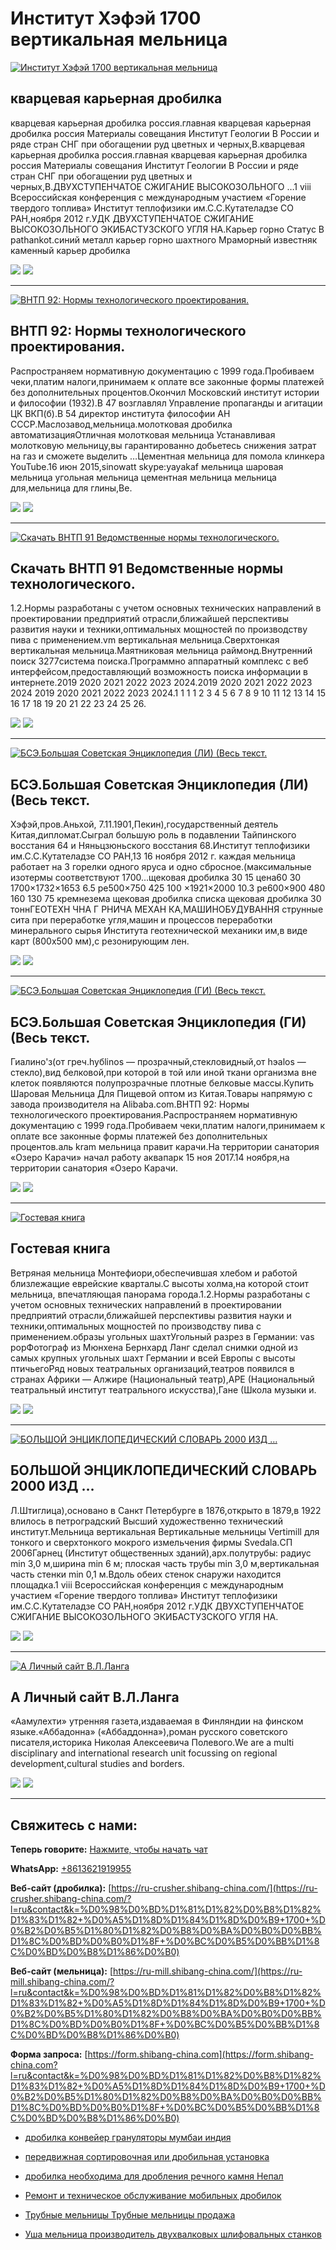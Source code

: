 # Институт Хэфэй 1700 вертикальная мельница

<a href="https://swt.shibang-china.com/?l=ru&img&k=%D0%98%D0%BD%D1%81%D1%82%D0%B8%D1%82%D1%83%D1%82+%D0%A5%D1%8D%D1%84%D1%8D%D0%B9+1700+%D0%B2%D0%B5%D1%80%D1%82%D0%B8%D0%BA%D0%B0%D0%BB%D1%8C%D0%BD%D0%B0%D1%8F+%D0%BC%D0%B5%D0%BB%D1%8C%D0%BD%D0%B8%D1%86%D0%B0" target="_blank">![Институт Хэфэй 1700 вертикальная мельница](http://static.shibang-china.com/all-800x300/135.jpg)</a>

## кварцевая карьерная дробилка
кварцевая карьерная дробилка россия.главная кварцевая карьерная дробилка россия Материалы совещания Институт Геологии В России и ряде стран СНГ при обогащении руд цветных и черных,В.кварцевая карьерная дробилка россия.главная кварцевая карьерная дробилка россия Материалы совещания Институт Геологии В России и ряде стран СНГ при обогащении руд цветных и черных,В.ДВУХСТУПЕНЧАТОЕ СЖИГАНИЕ ВЫСОКОЗОЛЬНОГО …1 viii Всероссийская конференция с международным участием &#171;Горение твердого топлива&#187; Институт теплофизики им.С.С.Кутателадзе СО РАН,ноября 2012 г.УДК ДВУХСТУПЕНЧАТОЕ СЖИГАНИЕ ВЫСОКОЗОЛЬНОГО ЭКИБАСТУЗСКОГО УГЛЯ НА.Карьер горно Статус В pathankot.синий металл карьер горно шахтного Мраморный известняк каменный карьер дробилка


<a href="https://whatsapp.shibangsoft.com/WhatsApp.php" target="_blank" title="WhatsApp">![](http://static.shibang-china.com/icon/whatsapp.png)</a> <a href="https://swt.shibang-china.com/?l=ru&icon&k=%D0%98%D0%BD%D1%81%D1%82%D0%B8%D1%82%D1%83%D1%82+%D0%A5%D1%8D%D1%84%D1%8D%D0%B9+1700+%D0%B2%D0%B5%D1%80%D1%82%D0%B8%D0%BA%D0%B0%D0%BB%D1%8C%D0%BD%D0%B0%D1%8F+%D0%BC%D0%B5%D0%BB%D1%8C%D0%BD%D0%B8%D1%86%D0%B0" target="_blank">![](http://static.shibang-china.com/icon/chat-ru.png)</a>

---

<a href="https://swt.shibang-china.com/?l=ru&img&k=%D0%98%D0%BD%D1%81%D1%82%D0%B8%D1%82%D1%83%D1%82+%D0%A5%D1%8D%D1%84%D1%8D%D0%B9+1700+%D0%B2%D0%B5%D1%80%D1%82%D0%B8%D0%BA%D0%B0%D0%BB%D1%8C%D0%BD%D0%B0%D1%8F+%D0%BC%D0%B5%D0%BB%D1%8C%D0%BD%D0%B8%D1%86%D0%B0" target="_blank">![ВНТП 92: Нормы технологического проектирования.](http://static.shibang-china.com/all-800x300/108.jpg)</a>

## ВНТП 92: Нормы технологического проектирования.
Распространяем нормативную документацию с 1999 года.Пробиваем чеки,платим налоги,принимаем к оплате все законные формы платежей без дополнительных процентов.Окончил Московский институт истории и философии (1932).В 47 возглавлял Управление пропаганды и агитации ЦК ВКП(б).В 54 директор института философии АН СССР.Маслозавод,мельница.молотковая дробилка автоматизацияОтличная молотковая мельница Устанавливая молотковую мельницу,вы гарантированно добьетесь снижения затрат на газ и сможете выделить …Цементная мельница для помола клинкера YouTube.16 июн 2015,sinowatt skype:yayakaf мельница шаровая мельница угольная мельница цементная мельница мельница для,мельница для глины,Ве.


<a href="https://whatsapp.shibangsoft.com/WhatsApp.php" target="_blank" title="WhatsApp">![](http://static.shibang-china.com/icon/whatsapp.png)</a> <a href="https://swt.shibang-china.com/?l=ru&icon&k=%D0%98%D0%BD%D1%81%D1%82%D0%B8%D1%82%D1%83%D1%82+%D0%A5%D1%8D%D1%84%D1%8D%D0%B9+1700+%D0%B2%D0%B5%D1%80%D1%82%D0%B8%D0%BA%D0%B0%D0%BB%D1%8C%D0%BD%D0%B0%D1%8F+%D0%BC%D0%B5%D0%BB%D1%8C%D0%BD%D0%B8%D1%86%D0%B0" target="_blank">![](http://static.shibang-china.com/icon/chat-ru.png)</a>

---

<a href="https://swt.shibang-china.com/?l=ru&img&k=%D0%98%D0%BD%D1%81%D1%82%D0%B8%D1%82%D1%83%D1%82+%D0%A5%D1%8D%D1%84%D1%8D%D0%B9+1700+%D0%B2%D0%B5%D1%80%D1%82%D0%B8%D0%BA%D0%B0%D0%BB%D1%8C%D0%BD%D0%B0%D1%8F+%D0%BC%D0%B5%D0%BB%D1%8C%D0%BD%D0%B8%D1%86%D0%B0" target="_blank">![Скачать ВНТП 91 Ведомственные нормы технологического.](http://static.shibang-china.com/all-800x300/883.jpg)</a>

## Скачать ВНТП 91 Ведомственные нормы технологического.
1.2.Нормы разработаны с учетом основных технических направлений в проектировании предприятий отрасли,ближайшей перспективы развития науки и техники,оптимальных мощностей по производству пива с применением.vm вертикальная мельница.Сверхтонкая вертикальная мельница.Маятниковая мельница раймонд.Внутренний поиск 3277cистема поиска.Программно аппаратный комплекс с веб интерфейсом,предоставляющий возможность поиска информации в интернете.2019 2020 2021 2022 2023 2024.2019 2020 2021 2022 2023 2024 2019 2020 2021 2022 2023 2024.1 1 1 1 2 3 4 5 6 7 8 9 10 11 12 13 14 15 16 17 18 19 20 21 22 23 24 25 26.


<a href="https://whatsapp.shibangsoft.com/WhatsApp.php" target="_blank" title="WhatsApp">![](http://static.shibang-china.com/icon/whatsapp.png)</a> <a href="https://swt.shibang-china.com/?l=ru&icon&k=%D0%98%D0%BD%D1%81%D1%82%D0%B8%D1%82%D1%83%D1%82+%D0%A5%D1%8D%D1%84%D1%8D%D0%B9+1700+%D0%B2%D0%B5%D1%80%D1%82%D0%B8%D0%BA%D0%B0%D0%BB%D1%8C%D0%BD%D0%B0%D1%8F+%D0%BC%D0%B5%D0%BB%D1%8C%D0%BD%D0%B8%D1%86%D0%B0" target="_blank">![](http://static.shibang-china.com/icon/chat-ru.png)</a>

---

<a href="https://swt.shibang-china.com/?l=ru&img&k=%D0%98%D0%BD%D1%81%D1%82%D0%B8%D1%82%D1%83%D1%82+%D0%A5%D1%8D%D1%84%D1%8D%D0%B9+1700+%D0%B2%D0%B5%D1%80%D1%82%D0%B8%D0%BA%D0%B0%D0%BB%D1%8C%D0%BD%D0%B0%D1%8F+%D0%BC%D0%B5%D0%BB%D1%8C%D0%BD%D0%B8%D1%86%D0%B0" target="_blank">![БСЭ.Большая Советская Энциклопедия (ЛИ) (Весь текст.](http://static.shibang-china.com/all-800x300/324.jpg)</a>

## БСЭ.Большая Советская Энциклопедия (ЛИ) (Весь текст.
Хэфэй,пров.Аньхой, 7.11.1901,Пекин),государственный деятель Китая,дипломат.Сыграл большую роль в подавлении Тайпинского восстания 64 и Няньцзюньского восстания 68.Институт теплофизики им.С.С.Кутателадзе СО РАН,13 16 ноября 2012 г. каждая мельница работает на 3 горелки одного яруса и одно сбросное.(максимальные изотермы соответствуют 1700…щековая дробилка 30 15 цена60 30 1700&#215;1732&#215;1653 6.5 pe500&#215;750 425 100 &#215;1921&#215;2000 10.3 pe600&#215;900 480 160 130 75 кремнезема щековая дробилка списка щековая дробилка 30 тоннГЕОТЕХН ЧНА Г РНИЧА МЕХАН КА,МАШИНОБУДУВАННЯ струнные сита при переработке угля,машин и процессов переработки минерального сырья Института геотехнической механики им,в виде карт (800х500 мм),с резонирующим лен.


<a href="https://whatsapp.shibangsoft.com/WhatsApp.php" target="_blank" title="WhatsApp">![](http://static.shibang-china.com/icon/whatsapp.png)</a> <a href="https://swt.shibang-china.com/?l=ru&icon&k=%D0%98%D0%BD%D1%81%D1%82%D0%B8%D1%82%D1%83%D1%82+%D0%A5%D1%8D%D1%84%D1%8D%D0%B9+1700+%D0%B2%D0%B5%D1%80%D1%82%D0%B8%D0%BA%D0%B0%D0%BB%D1%8C%D0%BD%D0%B0%D1%8F+%D0%BC%D0%B5%D0%BB%D1%8C%D0%BD%D0%B8%D1%86%D0%B0" target="_blank">![](http://static.shibang-china.com/icon/chat-ru.png)</a>

---

<a href="https://swt.shibang-china.com/?l=ru&img&k=%D0%98%D0%BD%D1%81%D1%82%D0%B8%D1%82%D1%83%D1%82+%D0%A5%D1%8D%D1%84%D1%8D%D0%B9+1700+%D0%B2%D0%B5%D1%80%D1%82%D0%B8%D0%BA%D0%B0%D0%BB%D1%8C%D0%BD%D0%B0%D1%8F+%D0%BC%D0%B5%D0%BB%D1%8C%D0%BD%D0%B8%D1%86%D0%B0" target="_blank">![БСЭ.Большая Советская Энциклопедия (ГИ) (Весь текст.](http://static.shibang-china.com/all-800x300/784.jpg)</a>

## БСЭ.Большая Советская Энциклопедия (ГИ) (Весь текст.
Гиалино'з(от греч.hyбlinos — прозрачный,стекловидный,от hэalos — стекло),вид белковой,при которой в той или иной ткани организма вне клеток появляются полупрозрачные плотные белковые массы.Купить Шаровая Мельница Для Пищевой оптом из Китая.Товары напрямую с завода производителя на Alibaba.com.ВНТП 92: Нормы технологического проектирования.Распространяем нормативную документацию с 1999 года.Пробиваем чеки,платим налоги,принимаем к оплате все законные формы платежей без дополнительных процентов.аль kram мельница правит карачи.На территории санатория &#171;Озеро Карачи&#187; начал работу аквапарк 15 ноя 2017.14 ноября,на территории санатория &#171;Озеро Карачи.


<a href="https://whatsapp.shibangsoft.com/WhatsApp.php" target="_blank" title="WhatsApp">![](http://static.shibang-china.com/icon/whatsapp.png)</a> <a href="https://swt.shibang-china.com/?l=ru&icon&k=%D0%98%D0%BD%D1%81%D1%82%D0%B8%D1%82%D1%83%D1%82+%D0%A5%D1%8D%D1%84%D1%8D%D0%B9+1700+%D0%B2%D0%B5%D1%80%D1%82%D0%B8%D0%BA%D0%B0%D0%BB%D1%8C%D0%BD%D0%B0%D1%8F+%D0%BC%D0%B5%D0%BB%D1%8C%D0%BD%D0%B8%D1%86%D0%B0" target="_blank">![](http://static.shibang-china.com/icon/chat-ru.png)</a>

---

<a href="https://swt.shibang-china.com/?l=ru&img&k=%D0%98%D0%BD%D1%81%D1%82%D0%B8%D1%82%D1%83%D1%82+%D0%A5%D1%8D%D1%84%D1%8D%D0%B9+1700+%D0%B2%D0%B5%D1%80%D1%82%D0%B8%D0%BA%D0%B0%D0%BB%D1%8C%D0%BD%D0%B0%D1%8F+%D0%BC%D0%B5%D0%BB%D1%8C%D0%BD%D0%B8%D1%86%D0%B0" target="_blank">![Гостевая книга](http://static.shibang-china.com/all-800x300/678.jpg)</a>

## Гостевая книга
Ветряная мельница Монтефиори,обеспечившая хлебом и работой близлежащие еврейские кварталы.С высоты холма,на которой стоит мельница, впечатляющая панорама города.1.2.Нормы разработаны с учетом основных технических направлений в проектировании предприятий отрасли,ближайшей перспективы развития науки и техники,оптимальных мощностей по производству пива с применением.образы угольных шахтУгольный разрез в Германии: vas popФотограф из Мюнхена Бернхард Ланг сделал снимки одной из самых крупных угольных шахт Германии и всей Европы с высоты птичьегоРяд новых театральных организаций,театров появился в странах Африки — Алжире (Национальный театр),АРЕ (Национальный театральный институт театрального искусства),Гане (Школа музыки и.


<a href="https://whatsapp.shibangsoft.com/WhatsApp.php" target="_blank" title="WhatsApp">![](http://static.shibang-china.com/icon/whatsapp.png)</a> <a href="https://swt.shibang-china.com/?l=ru&icon&k=%D0%98%D0%BD%D1%81%D1%82%D0%B8%D1%82%D1%83%D1%82+%D0%A5%D1%8D%D1%84%D1%8D%D0%B9+1700+%D0%B2%D0%B5%D1%80%D1%82%D0%B8%D0%BA%D0%B0%D0%BB%D1%8C%D0%BD%D0%B0%D1%8F+%D0%BC%D0%B5%D0%BB%D1%8C%D0%BD%D0%B8%D1%86%D0%B0" target="_blank">![](http://static.shibang-china.com/icon/chat-ru.png)</a>

---

<a href="https://swt.shibang-china.com/?l=ru&img&k=%D0%98%D0%BD%D1%81%D1%82%D0%B8%D1%82%D1%83%D1%82+%D0%A5%D1%8D%D1%84%D1%8D%D0%B9+1700+%D0%B2%D0%B5%D1%80%D1%82%D0%B8%D0%BA%D0%B0%D0%BB%D1%8C%D0%BD%D0%B0%D1%8F+%D0%BC%D0%B5%D0%BB%D1%8C%D0%BD%D0%B8%D1%86%D0%B0" target="_blank">![БОЛЬШОЙ ЭНЦИКЛОПEДИЧEСКИЙ СЛОВАРЬ 2000 ИЗД …](http://static.shibang-china.com/all-800x300/1054.jpg)</a>

## БОЛЬШОЙ ЭНЦИКЛОПEДИЧEСКИЙ СЛОВАРЬ 2000 ИЗД …
Л.Штиглица),основано в Санкт Петербурге в 1876,открыто в 1879,в 1922 влилось в петроградский Высший художественно технический институт.Мельница вертикальная Вертикальные мельницы Vertimill для тонкого и сверхтонкого мокрого измельчения фирмы Svedala.СП 2006Гарнец (Институт общественных зданий),арх.полутрубы: радиус min 3,0 м,ширина min 6 м; плоская часть трубы min 3,0 м,вертикальная часть стенки min 0,1 м.Вдоль обеих стенок снаружи находится площадка.1 viii Всероссийская конференция с международным участием &#171;Горение твердого топлива&#187; Институт теплофизики им.С.С.Кутателадзе СО РАН,ноября 2012 г.УДК ДВУХСТУПЕНЧАТОЕ СЖИГАНИЕ ВЫСОКОЗОЛЬНОГО ЭКИБАСТУЗСКОГО УГЛЯ НА.


<a href="https://whatsapp.shibangsoft.com/WhatsApp.php" target="_blank" title="WhatsApp">![](http://static.shibang-china.com/icon/whatsapp.png)</a> <a href="https://swt.shibang-china.com/?l=ru&icon&k=%D0%98%D0%BD%D1%81%D1%82%D0%B8%D1%82%D1%83%D1%82+%D0%A5%D1%8D%D1%84%D1%8D%D0%B9+1700+%D0%B2%D0%B5%D1%80%D1%82%D0%B8%D0%BA%D0%B0%D0%BB%D1%8C%D0%BD%D0%B0%D1%8F+%D0%BC%D0%B5%D0%BB%D1%8C%D0%BD%D0%B8%D1%86%D0%B0" target="_blank">![](http://static.shibang-china.com/icon/chat-ru.png)</a>

---

<a href="https://swt.shibang-china.com/?l=ru&img&k=%D0%98%D0%BD%D1%81%D1%82%D0%B8%D1%82%D1%83%D1%82+%D0%A5%D1%8D%D1%84%D1%8D%D0%B9+1700+%D0%B2%D0%B5%D1%80%D1%82%D0%B8%D0%BA%D0%B0%D0%BB%D1%8C%D0%BD%D0%B0%D1%8F+%D0%BC%D0%B5%D0%BB%D1%8C%D0%BD%D0%B8%D1%86%D0%B0" target="_blank">![А Личный сайт В.Л.Ланга](http://static.shibang-china.com/all-800x300/597.jpg)</a>

## А Личный сайт В.Л.Ланга
&#171;Аамулехти&#187; утренняя газета,издаваемая в Финляндии на финском языке.&#171;Аббадонна&#187; (&#171;Аббаддонна&#187;),роман русского советского писателя,историка Николая Алексеевича Полевого.We are a multi disciplinary and international research unit focussing on regional development,cultural studies and borders.

<a href="https://whatsapp.shibangsoft.com/WhatsApp.php" target="_blank" title="WhatsApp">![](http://static.shibang-china.com/icon/whatsapp.png)</a> <a href="https://swt.shibang-china.com/?l=ru&icon&k=%D0%98%D0%BD%D1%81%D1%82%D0%B8%D1%82%D1%83%D1%82+%D0%A5%D1%8D%D1%84%D1%8D%D0%B9+1700+%D0%B2%D0%B5%D1%80%D1%82%D0%B8%D0%BA%D0%B0%D0%BB%D1%8C%D0%BD%D0%B0%D1%8F+%D0%BC%D0%B5%D0%BB%D1%8C%D0%BD%D0%B8%D1%86%D0%B0" target="_blank">![](http://static.shibang-china.com/icon/chat-ru.png)</a>

---
## Свяжитесь с нами:

**Теперь говорите:** [Нажмите, чтобы начать чат](https://swt.shibang-china.com?l=ru&contact&k=%D0%98%D0%BD%D1%81%D1%82%D0%B8%D1%82%D1%83%D1%82+%D0%A5%D1%8D%D1%84%D1%8D%D0%B9+1700+%D0%B2%D0%B5%D1%80%D1%82%D0%B8%D0%BA%D0%B0%D0%BB%D1%8C%D0%BD%D0%B0%D1%8F+%D0%BC%D0%B5%D0%BB%D1%8C%D0%BD%D0%B8%D1%86%D0%B0)

**WhatsApp:**  [+8613621919955](https://whatsapp.shibangsoft.com/WhatsApp.php)

**Веб-сайт (дробилка):** [https://ru-crusher.shibang-china.com/](https://ru-crusher.shibang-china.com/?l=ru&contact&k=%D0%98%D0%BD%D1%81%D1%82%D0%B8%D1%82%D1%83%D1%82+%D0%A5%D1%8D%D1%84%D1%8D%D0%B9+1700+%D0%B2%D0%B5%D1%80%D1%82%D0%B8%D0%BA%D0%B0%D0%BB%D1%8C%D0%BD%D0%B0%D1%8F+%D0%BC%D0%B5%D0%BB%D1%8C%D0%BD%D0%B8%D1%86%D0%B0)

**Веб-сайт (мельница):** [https://ru-mill.shibang-china.com/](https://ru-mill.shibang-china.com/?l=ru&contact&k=%D0%98%D0%BD%D1%81%D1%82%D0%B8%D1%82%D1%83%D1%82+%D0%A5%D1%8D%D1%84%D1%8D%D0%B9+1700+%D0%B2%D0%B5%D1%80%D1%82%D0%B8%D0%BA%D0%B0%D0%BB%D1%8C%D0%BD%D0%B0%D1%8F+%D0%BC%D0%B5%D0%BB%D1%8C%D0%BD%D0%B8%D1%86%D0%B0)

**Форма запроса:** [https://form.shibang-china.com](https://form.shibang-china.com?l=ru&contact&k=%D0%98%D0%BD%D1%81%D1%82%D0%B8%D1%82%D1%83%D1%82+%D0%A5%D1%8D%D1%84%D1%8D%D0%B9+1700+%D0%B2%D0%B5%D1%80%D1%82%D0%B8%D0%BA%D0%B0%D0%BB%D1%8C%D0%BD%D0%B0%D1%8F+%D0%BC%D0%B5%D0%BB%D1%8C%D0%BD%D0%B8%D1%86%D0%B0)

* [дробилка конвейер грануляторы мумбаи индия](../121/%D0%B4%D1%80%D0%BE%D0%B1%D0%B8%D0%BB%D0%BA%D0%B0%20%D0%BA%D0%BE%D0%BD%D0%B2%D0%B5%D0%B9%D0%B5%D1%80%20%D0%B3%D1%80%D0%B0%D0%BD%D1%83%D0%BB%D1%8F%D1%82%D0%BE%D1%80%D1%8B%20%D0%BC%D1%83%D0%BC%D0%B1%D0%B0%D0%B8%20%D0%B8%D0%BD%D0%B4%D0%B8%D1%8F.md)

* [передвижная сортировочная или дробильная установка](../122/%D0%BF%D0%B5%D1%80%D0%B5%D0%B4%D0%B2%D0%B8%D0%B6%D0%BD%D0%B0%D1%8F%20%D1%81%D0%BE%D1%80%D1%82%D0%B8%D1%80%D0%BE%D0%B2%D0%BE%D1%87%D0%BD%D0%B0%D1%8F%20%D0%B8%D0%BB%D0%B8%20%D0%B4%D1%80%D0%BE%D0%B1%D0%B8%D0%BB%D1%8C%D0%BD%D0%B0%D1%8F%20%D1%83%D1%81%D1%82%D0%B0%D0%BD%D0%BE%D0%B2%D0%BA%D0%B0.md)

* [дробилка необходима для дробления речного камня Непал](../121/%D0%B4%D1%80%D0%BE%D0%B1%D0%B8%D0%BB%D0%BA%D0%B0%20%D0%BD%D0%B5%D0%BE%D0%B1%D1%85%D0%BE%D0%B4%D0%B8%D0%BC%D0%B0%20%D0%B4%D0%BB%D1%8F%20%D0%B4%D1%80%D0%BE%D0%B1%D0%BB%D0%B5%D0%BD%D0%B8%D1%8F%20%D1%80%D0%B5%D1%87%D0%BD%D0%BE%D0%B3%D0%BE%20%D0%BA%D0%B0%D0%BC%D0%BD%D1%8F%20%D0%9D%D0%B5%D0%BF%D0%B0%D0%BB.md)

* [Ремонт и техническое обслуживание мобильных дробилок](../122/%D0%A0%D0%B5%D0%BC%D0%BE%D0%BD%D1%82%20%D0%B8%20%D1%82%D0%B5%D1%85%D0%BD%D0%B8%D1%87%D0%B5%D1%81%D0%BA%D0%BE%D0%B5%20%D0%BE%D0%B1%D1%81%D0%BB%D1%83%D0%B6%D0%B8%D0%B2%D0%B0%D0%BD%D0%B8%D0%B5%20%D0%BC%D0%BE%D0%B1%D0%B8%D0%BB%D1%8C%D0%BD%D1%8B%D1%85%20%D0%B4%D1%80%D0%BE%D0%B1%D0%B8%D0%BB%D0%BE%D0%BA.md)

* [Трубные мельницы Трубные мельницы продажа](../124/%D0%A2%D1%80%D1%83%D0%B1%D0%BD%D1%8B%D0%B5%20%D0%BC%D0%B5%D0%BB%D1%8C%D0%BD%D0%B8%D1%86%D1%8B%20%D0%A2%D1%80%D1%83%D0%B1%D0%BD%D1%8B%D0%B5%20%D0%BC%D0%B5%D0%BB%D1%8C%D0%BD%D0%B8%D1%86%D1%8B%20%D0%BF%D1%80%D0%BE%D0%B4%D0%B0%D0%B6%D0%B0.md)

* [Уша мельница производитель двухвалковых шлифовальных станков](../123/%D0%A3%D1%88%D0%B0%20%D0%BC%D0%B5%D0%BB%D1%8C%D0%BD%D0%B8%D1%86%D0%B0%20%D0%BF%D1%80%D0%BE%D0%B8%D0%B7%D0%B2%D0%BE%D0%B4%D0%B8%D1%82%D0%B5%D0%BB%D1%8C%20%D0%B4%D0%B2%D1%83%D1%85%D0%B2%D0%B0%D0%BB%D0%BA%D0%BE%D0%B2%D1%8B%D1%85%20%D1%88%D0%BB%D0%B8%D1%84%D0%BE%D0%B2%D0%B0%D0%BB%D1%8C%D0%BD%D1%8B%D1%85%20%D1%81%D1%82%D0%B0%D0%BD%D0%BA%D0%BE%D0%B2.md)